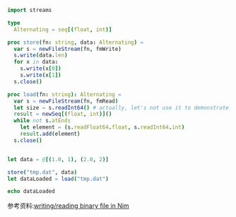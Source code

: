 ```nim
import streams

type
  Alternating = seq[(float, int)]

proc store(fn: string, data: Alternating) =
  var s = newFileStream(fn, fmWrite)
  s.write(data.len)
  for x in data:
    s.write(x[0])
    s.write(x[1])
  s.close()

proc load(fn: string): Alternating =
  var s = newFileStream(fn, fmRead)
  let size = s.readInt64() # actually, let's not use it to demonstrate s.atEnd
  result = newSeq[(float, int)]()
  while not s.atEnd:
    let element = (s.readFloat64.float, s.readInt64.int)
    result.add(element)
  s.close()


let data = @[(1.0, 1), (2.0, 2)]

store("tmp.dat", data)
let dataLoaded = load("tmp.dat")

echo dataLoaded
```
参考资料:[writing/reading binary file in Nim](http://stackoverflow.com/questions/33107332/writing-reading-binary-file-in-nim)
